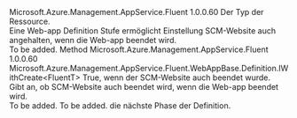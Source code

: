 <Type Name="IWithScmSiteAlsoStopped&lt;FluentT&gt;" FullName="Microsoft.Azure.Management.AppService.Fluent.WebAppBase.Definition.IWithScmSiteAlsoStopped&lt;FluentT&gt;">
  <TypeSignature Language="C#" Value="public interface IWithScmSiteAlsoStopped&lt;FluentT&gt;" />
  <TypeSignature Language="ILAsm" Value=".class public interface auto ansi abstract IWithScmSiteAlsoStopped`1&lt;FluentT&gt;" />
  <TypeSignature Language="DocId" Value="T:Microsoft.Azure.Management.AppService.Fluent.WebAppBase.Definition.IWithScmSiteAlsoStopped`1" />
  <TypeSignature Language="VB.NET" Value="Public Interface IWithScmSiteAlsoStopped(Of FluentT)" />
  <TypeSignature Language="F#" Value="type IWithScmSiteAlsoStopped&lt;'FluentT&gt; = interface" />
  <AssemblyInfo>
    <AssemblyName>Microsoft.Azure.Management.AppService.Fluent</AssemblyName>
    <AssemblyVersion>1.0.0.60</AssemblyVersion>
  </AssemblyInfo>
  <TypeParameters>
    <TypeParameter Name="FluentT" />
  </TypeParameters>
  <Interfaces />
  <Docs>
    <typeparam name="FluentT">Der Typ der Ressource.</typeparam>
    <summary>
            Eine Web-app Definition Stufe ermöglicht Einstellung SCM-Website auch angehalten, wenn die Web-app beendet wird.
            </summary>
    <remarks>To be added.</remarks>
  </Docs>
  <Members>
    <Member MemberName="WithScmSiteAlsoStopped">
      <MemberSignature Language="C#" Value="public Microsoft.Azure.Management.AppService.Fluent.WebAppBase.Definition.IWithCreate&lt;FluentT&gt; WithScmSiteAlsoStopped (bool scmSiteAlsoStopped);" />
      <MemberSignature Language="ILAsm" Value=".method public hidebysig newslot virtual instance class Microsoft.Azure.Management.AppService.Fluent.WebAppBase.Definition.IWithCreate`1&lt;!FluentT&gt; WithScmSiteAlsoStopped(bool scmSiteAlsoStopped) cil managed" />
      <MemberSignature Language="DocId" Value="M:Microsoft.Azure.Management.AppService.Fluent.WebAppBase.Definition.IWithScmSiteAlsoStopped`1.WithScmSiteAlsoStopped(System.Boolean)" />
      <MemberSignature Language="VB.NET" Value="Public Function WithScmSiteAlsoStopped (scmSiteAlsoStopped As Boolean) As IWithCreate(Of FluentT)" />
      <MemberSignature Language="F#" Value="abstract member WithScmSiteAlsoStopped : bool -&gt; Microsoft.Azure.Management.AppService.Fluent.WebAppBase.Definition.IWithCreate&lt;'FluentT&gt;" Usage="iWithScmSiteAlsoStopped.WithScmSiteAlsoStopped scmSiteAlsoStopped" />
      <MemberType>Method</MemberType>
      <AssemblyInfo>
        <AssemblyName>Microsoft.Azure.Management.AppService.Fluent</AssemblyName>
        <AssemblyVersion>1.0.0.60</AssemblyVersion>
      </AssemblyInfo>
      <ReturnValue>
        <ReturnType>Microsoft.Azure.Management.AppService.Fluent.WebAppBase.Definition.IWithCreate&lt;FluentT&gt;</ReturnType>
      </ReturnValue>
      <Parameters>
        <Parameter Name="scmSiteAlsoStopped" Type="System.Boolean" />
      </Parameters>
      <Docs>
        <param name="scmSiteAlsoStopped">True, wenn der SCM-Website auch beendet wurde.</param>
        <summary>
            Gibt an, ob SCM-Website auch beendet wird, wenn die Web-app beendet wird.
            </summary>
        <returns>To be added.</returns>
        <remarks>To be added.</remarks>
        <return>die nächste Phase der Definition.</return>
      </Docs>
    </Member>
  </Members>
</Type>